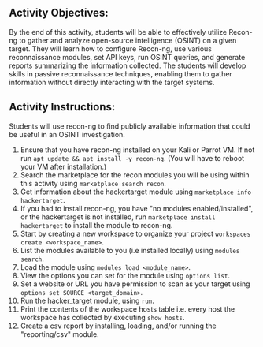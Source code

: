 ## Activity Objectives:

By the end of this activity, students will be able to effectively utilize Recon-ng to gather and analyze open-source intelligence (OSINT) on a given target. They will learn how to configure Recon-ng, use various reconnaissance modules, set API keys, run OSINT queries, and generate reports summarizing the information collected. The students will develop skills in passive reconnaissance techniques, enabling them to gather information without directly interacting with the target systems.

## Activity Instructions:

Students will use recon-ng to find publicly available information that could be useful in an OSINT investigation. 
1. Ensure that you have recon-ng installed on your Kali or Parrot VM. If not run `apt update && apt install -y recon-ng`. (You will have to reboot your VM after installation.)
2. Search the marketplace for the recon modules you will be using within this activity using `marketplace search recon`.
3. Get information about the hackertarget module using `marketplace info hackertarget`.
4. If you had to install recon-ng, you have "no modules enabled/installed", or the hackertarget is not installed, run `marketplace install hackertarget` to install the module to recon-ng.
5. Start by creating a new workspace to organize your project `workspaces create <workspace_name>`.
6. List the modules available to you (i.e installed locally) using `modules search`.
7. Load the module using `modules load <module_name>`.
8. View the options you can set for the module using `options list`.
9. Set a website or URL you have permission to scan as your target using `options set SOURCE <target_domain>`.
10. Run the hacker_target module, using `run`.
11. Print the contents of the workspace hosts table i.e. every host the workspace has collected by executing `show hosts`.
12. Create a csv report by installing, loading, and/or running the "reporting/csv" module.

